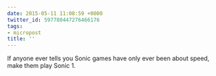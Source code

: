 ```yaml
---
date: 2015-05-11 11:08:59 +0000
twitter_id: 597780447276466176
tags:
- micropost
title: ''
---
```


If anyone ever tells you Sonic games have only ever been about speed, make them play Sonic 1.
